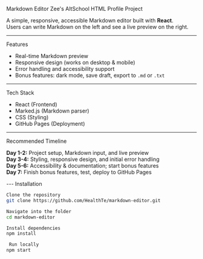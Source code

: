 Markdown Editor
Zee's AltSchool HTML Profile Project


A simple, responsive, accessible Markdown editor built with **React**.  
Users can write Markdown on the left and see a live preview on the right.

---

 Features
- Real-time Markdown preview
- Responsive design (works on desktop & mobile)
- Error handling and accessibility support
- Bonus features: dark mode, save draft, export to `.md` or `.txt`

---

Tech Stack
- React (Frontend)
- Marked.js (Markdown parser)
- CSS (Styling)
- GitHub Pages (Deployment)

---
 Recommended Timeline

**Day 1-2:** Project setup, Markdown input, and live preview  
**Day 3-4:** Styling, responsive design, and initial error handling  
**Day 5-6:** Accessibility & documentation; start bonus features  
**Day 7:** Finish bonus features, test, deploy to GitHub Pages  

--- Installation

```bash
Clone the repository
git clone https://github.com/HealthTe/markdown-editor.git

Navigate into the folder
cd markdown-editor

Install dependencies
npm install

 Run locally
npm start


